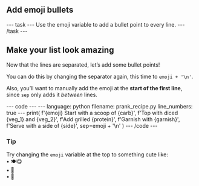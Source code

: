 <h2 class="c-project-heading--task">Add emoji bullets</h2>
--- task ---
Use the emoji variable to add a bullet point to every line.
--- /task ---

<h2 class="c-project-heading--explainer">Make your list look amazing</h2>

Now that the lines are separated, let’s add some bullet points!

You can do this by changing the separator again, this time to `emoji + '\n'`.

Also, you’ll want to manually add the emoji at the **start of the first line**, since `sep` only adds it *between* lines.

<div class="c-project-code">
--- code ---
---
language: python
filename: prank_recipe.py
line_numbers: true
---
print(
    f'{emoji} Start with a scoop of {carb}',
    f'Top with diced {veg_1} and {veg_2}',
    f'Add grilled {protein}',
    f'Garnish with {garnish}',
    f'Serve with a side of {side}',
    sep=emoji + '\n'
)
--- /code ---
</div>

<div class="c-project-callout c-project-callout--tip">

### Tip

Try changing the `emoji` variable at the top to something cute like:<br />
• 🍽️😋<br />
• 🧁<br />
• 🍱

</div>
